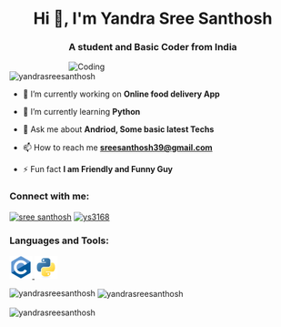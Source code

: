 <h1 align="center">Hi 👋, I'm Yandra Sree Santhosh</h1>
<h3 align="center">A student and Basic Coder from India</h3>
<img align="right" alt="Coding" width="400" src="https://cdn.dribbble.com/users/1162077/screenshots/3848914/programmer.gif">

<p align="left"> <img src="https://komarev.com/ghpvc/?username=yandrasreesanthosh&label=Profile%20views&color=0e75b6&style=flat" alt="yandrasreesanthosh" /> </p>

- 🔭 I’m currently working on **Online food delivery App**

- 🌱 I’m currently learning **Python**

- 💬 Ask me about **Andriod, Some basic latest Techs**

- 📫 How to reach me **sreesanthosh39@gmail.com**

- ⚡ Fun fact **I am Friendly and Funny Guy**

<h3 align="left">Connect with me:</h3>
<p align="left">
<a href="https://linkedin.com/in/sree santhosh" target="blank"><img align="center" src="https://raw.githubusercontent.com/rahuldkjain/github-profile-readme-generator/master/src/images/icons/Social/linked-in-alt.svg" alt="sree santhosh" height="30" width="40" /></a>
<a href="https://www.hackerrank.com/ys3168" target="blank"><img align="center" src="https://raw.githubusercontent.com/rahuldkjain/github-profile-readme-generator/master/src/images/icons/Social/hackerrank.svg" alt="ys3168" height="30" width="40" /></a>
</p>

<h3 align="left">Languages and Tools:</h3>
<p align="left"> <a href="https://www.cprogramming.com/" target="_blank" rel="noreferrer"> <img src="https://raw.githubusercontent.com/devicons/devicon/master/icons/c/c-original.svg" alt="c" width="40" height="40"/> </a> <a href="https://www.python.org" target="_blank" rel="noreferrer"> <img src="https://raw.githubusercontent.com/devicons/devicon/master/icons/python/python-original.svg" alt="python" width="40" height="40"/> </a> </p>

<p><img align="left" src="https://github-readme-stats.vercel.app/api/top-langs?username=yandrasreesanthosh&show_icons=true&locale=en&layout=compact" alt="yandrasreesanthosh" /></p>

<p>&nbsp;<img align="center" src="https://github-readme-stats.vercel.app/api?username=yandrasreesanthosh&show_icons=true&locale=en" alt="yandrasreesanthosh" /></p>

<p><img align="center" src="https://github-readme-streak-stats.herokuapp.com/?user=yandrasreesanthosh&" alt="yandrasreesanthosh" /></p>
